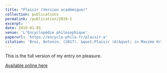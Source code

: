 ```yaml
---
title: "Plaisir (Version académique)"
collection: publications
permalink: /publication/2019-1
excerpt: ''
date: 2019-01-01
venue: 'L’Encyclopédie philosophique'
paperurl: 'https://encyclo-philo.fr/plaisir-a'
citation: 'Broi, Antonin. (2017). &quot;Plaisir (A)&quot; in Maxime Kristanek (ed.) <i>L’Encyclopédie philosophique</i>.'
---
```

This is the full version of my entry on pleasure.

[Available online here](https://encyclo-philo.fr/plaisir-a)